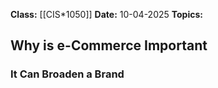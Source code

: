 **Class:** [[CIS*1050]]
**Date:** 10-04-2025
**Topics:**  

## Why is e-Commerce Important

### It Can Broaden a Brand

